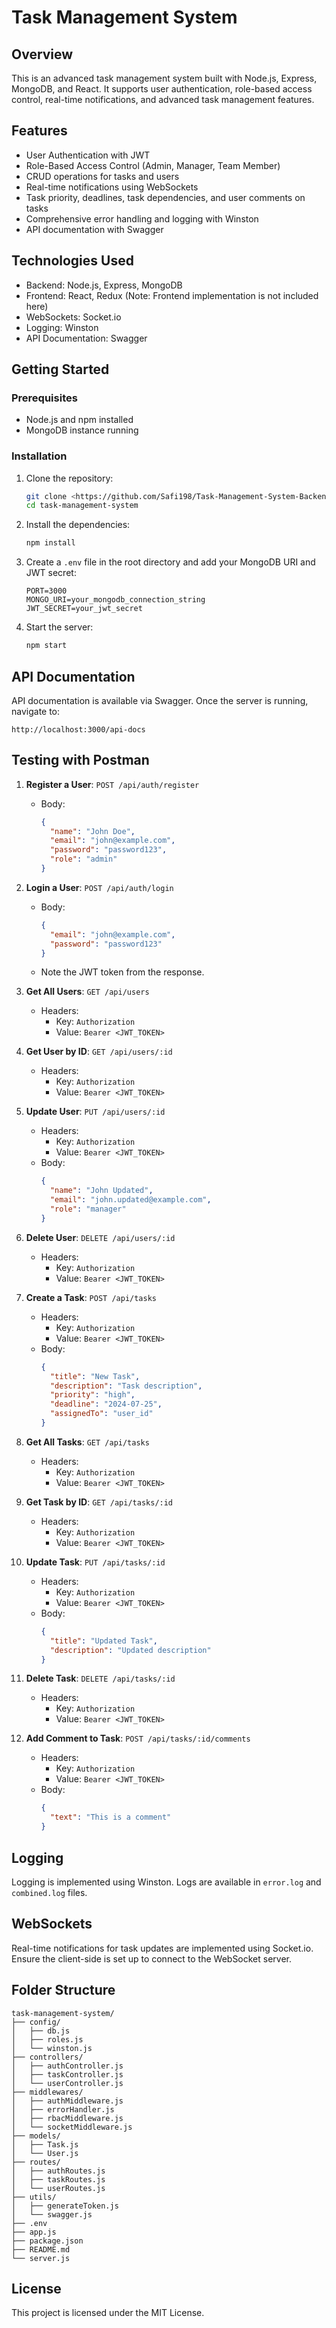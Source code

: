 # Task Management System

## Overview

This is an advanced task management system built with Node.js, Express, MongoDB, and React. It supports user authentication, role-based access control, real-time notifications, and advanced task management features.

## Features

- User Authentication with JWT
- Role-Based Access Control (Admin, Manager, Team Member)
- CRUD operations for tasks and users
- Real-time notifications using WebSockets
- Task priority, deadlines, task dependencies, and user comments on tasks
- Comprehensive error handling and logging with Winston
- API documentation with Swagger

## Technologies Used

- Backend: Node.js, Express, MongoDB
- Frontend: React, Redux (Note: Frontend implementation is not included here)
- WebSockets: Socket.io
- Logging: Winston
- API Documentation: Swagger

## Getting Started

### Prerequisites

- Node.js and npm installed
- MongoDB instance running

### Installation

1. Clone the repository:
   ```bash
   git clone <https://github.com/Safi198/Task-Management-System-Backend-Project>
   cd task-management-system
   ```

2. Install the dependencies:
   ```bash
   npm install
   ```

3. Create a `.env` file in the root directory and add your MongoDB URI and JWT secret:
   ```env
   PORT=3000
   MONGO_URI=your_mongodb_connection_string
   JWT_SECRET=your_jwt_secret
   ```

4. Start the server:
   ```bash
   npm start
   ```

## API Documentation

API documentation is available via Swagger. Once the server is running, navigate to:
```
http://localhost:3000/api-docs
```

## Testing with Postman

1. **Register a User**: `POST /api/auth/register`
   - Body: 
     ```json
     {
       "name": "John Doe",
       "email": "john@example.com",
       "password": "password123",
       "role": "admin"
     }
     ```

2. **Login a User**: `POST /api/auth/login`
   - Body: 
     ```json
     {
       "email": "john@example.com",
       "password": "password123"
     }
     ```
   - Note the JWT token from the response.

3. **Get All Users**: `GET /api/users`
   - Headers: 
     - Key: `Authorization`
     - Value: `Bearer <JWT_TOKEN>`

4. **Get User by ID**: `GET /api/users/:id`
   - Headers:
     - Key: `Authorization`
     - Value: `Bearer <JWT_TOKEN>`

5. **Update User**: `PUT /api/users/:id`
   - Headers:
     - Key: `Authorization`
     - Value: `Bearer <JWT_TOKEN>`
   - Body: 
     ```json
     {
       "name": "John Updated",
       "email": "john.updated@example.com",
       "role": "manager"
     }
     ```

6. **Delete User**: `DELETE /api/users/:id`
   - Headers:
     - Key: `Authorization`
     - Value: `Bearer <JWT_TOKEN>`

7. **Create a Task**: `POST /api/tasks`
   - Headers:
     - Key: `Authorization`
     - Value: `Bearer <JWT_TOKEN>`
   - Body: 
     ```json
     {
       "title": "New Task",
       "description": "Task description",
       "priority": "high",
       "deadline": "2024-07-25",
       "assignedTo": "user_id"
     }
     ```

8. **Get All Tasks**: `GET /api/tasks`
   - Headers:
     - Key: `Authorization`
     - Value: `Bearer <JWT_TOKEN>`

9. **Get Task by ID**: `GET /api/tasks/:id`
   - Headers:
     - Key: `Authorization`
     - Value: `Bearer <JWT_TOKEN>`

10. **Update Task**: `PUT /api/tasks/:id`
    - Headers:
      - Key: `Authorization`
      - Value: `Bearer <JWT_TOKEN>`
    - Body: 
      ```json
      {
        "title": "Updated Task",
        "description": "Updated description"
      }
      ```

11. **Delete Task**: `DELETE /api/tasks/:id`
    - Headers:
      - Key: `Authorization`
      - Value: `Bearer <JWT_TOKEN>`

12. **Add Comment to Task**: `POST /api/tasks/:id/comments`
    - Headers:
      - Key: `Authorization`
      - Value: `Bearer <JWT_TOKEN>`
    - Body: 
      ```json
      {
        "text": "This is a comment"
      }
      ```

## Logging

Logging is implemented using Winston. Logs are available in `error.log` and `combined.log` files.

## WebSockets

Real-time notifications for task updates are implemented using Socket.io. Ensure the client-side is set up to connect to the WebSocket server.

## Folder Structure

```
task-management-system/
├── config/
│   ├── db.js
│   ├── roles.js
│   └── winston.js
├── controllers/
│   ├── authController.js
│   ├── taskController.js
│   └── userController.js
├── middlewares/
│   ├── authMiddleware.js
│   ├── errorHandler.js
│   ├── rbacMiddleware.js
│   └── socketMiddleware.js
├── models/
│   ├── Task.js
│   └── User.js
├── routes/
│   ├── authRoutes.js
│   ├── taskRoutes.js
│   └── userRoutes.js
├── utils/
│   ├── generateToken.js
│   └── swagger.js
├── .env
├── app.js
├── package.json
├── README.md
└── server.js
```

## License

This project is licensed under the MIT License.